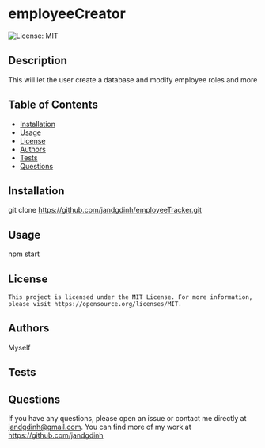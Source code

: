 # employeeCreator

  ![License: MIT](https://img.shields.io/badge/License-MIT-yellow.svg)


  ## Description
  This will let the user create a database and modify employee roles and more

  ## Table of Contents
  - [Installation](#installation)
  - [Usage](#usage)
  - [License](#license)
  - [Authors](#authors)
  - [Tests](#tests)
  - [Questions](#questions)

  ## Installation
  git clone https://github.com/jandgdinh/employeeTracker.git

  ## Usage
  npm start

  ## License

    This project is licensed under the MIT License. For more information, please visit https://opensource.org/licenses/MIT.

  ## Authors
  Myself

  ## Tests
  

  ## Questions
  If you have any questions, please open an issue or contact me directly at jandgdinh@gmail.com. You can find more of my work at https://github.com/jandgdinh